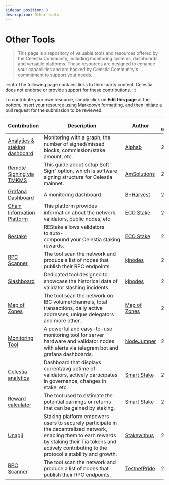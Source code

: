 ```yaml
---
sidebar_position: 3
description: Other-tools
---
```


# Other Tools

> This page is a repository of valuable tools and resources offered by the Celestia Community, including monitoring systems, dashboards, and versatile platforms. These resources are designed to enhance your capabilities and are backed by Celestia Community's commitment to support your needs.

:::info
The following page contains links to third-party content. Celestia does not endorse or provide support for these contributions.
:::

To contribute your own resource, simply click on **Edit this page** at the bottom, insert your resource using Markdown formatting, and then initiate a pull request for the submission to be reviewed.

| Contribution | Description | Author | Date added/updated |
| --- | --- | --- | --- |
| [Analytics & staking dashboard](https://alphab.ai/s/m/celestia) | Monitoring with a graph, the number of signed/missed blocks, commission/stake amount, etc. | [Alphab](https://alphab.ai/s/m/celestia) | 2023-10-31 |
| [Remote Signing via TMKMS](https://github.com/AlexToTheMoon/AM-Solutions/blob/main/tkms/celestia/README.md) | This guide about setup Soft-Sign" option, which is software signing structure for Celestia mainnet. | [AmSolutions](https://github.com/AlexToTheMoon) | 2023-10-31 |
| [Grafana Dashboard](https://celestia.grafana.net/public-dashboards/5d14d96e44f04664bb0c44267e5d645c?orgId=1&refresh=5s) | A monitoring dashboard. | [B-Harvest](https://github.com/b-harvest) | 2023-11-16 |
| [Chain Information Platform](https://cosmos.directory/celestia/chain) | This platform provides information about the network, validators, public nodes, etc. | [ECO Stake](https://github.com/eco-stake) | 2023-11-16 |
| [Restake](https://restake.app/celestia) | REStake allows validators to auto-compound your Celestia staking rewards. | [ECO Stake](https://github.com/eco-stake) | 2023-10-31 |
| [RPC Scanner](https://services.kjnodes.com/mainnet/celestia/public-rpc) | The tool scan the network and produce a list of nodes that publish their RPC endpoints. | [kjnodes](https://github.com/kj89) | 2023-11-01 |
| [Slashboard](https://services.kjnodes.com/mainnet/celestia/slashboard/) | Dedicated tool designed to showcase the historical data of validator slashing incidents. | [kjnodes](https://github.com/kj89) | 2023-10-01 |
| [Map of Zones](https://mapofzones.com/zones/celestia/overview) | The tool scan the network on IBC volume/channels, total transactions, daily active addresses, unique delegators and more other. | [Map of Zones](https://github.com/mapofzones) | 2024-01-23 |
| [Monitoring Tool](https://github.com/nodejumper-org/monitoring-tool) | A powerful and easy-to-use monitoring tool for server hardware and validator nodes with alerts via telegram bot and grafana dashboards. | [NodeJumper](https://github.com/nodejumper-org) | 2023-06-08 |
| [Celestia analytics](https://analytics.smartstake.io/celestia) | Dashboard that displays current/avg uptime of validators, actively participates in governance, changes in stake, etc. | [Smart Stake](https://smartstake.io/) | 2023-04-11 |
| [Reward calculator](https://analytics.smartstake.io/celestia/calc) | The tool used to estimate the potential earnings or returns that can be gained by staking. | [Smart Stake](https://smartstake.io/) | 2023-04-11 |
| [Unagii](https://app.unagii.com/stake/celestia) | Staking platform empowers users to securely participate in the decentralized network, enabling them to earn rewards by staking their Tia tokens and actively contributing to the protocol's stability and growth. | [Stakewithus](https://www.stakewith.us) | 2023-11-16 |
| [RPC Scanner](https://rpc-celestia-mainnet.testnet-pride.com/rpc_list.json) | The tool scan the network and produce a list of nodes that publish their RPC endpoints. | [TestnetPride](https://github.com/testnet-pride) | 2023-10-31 |
